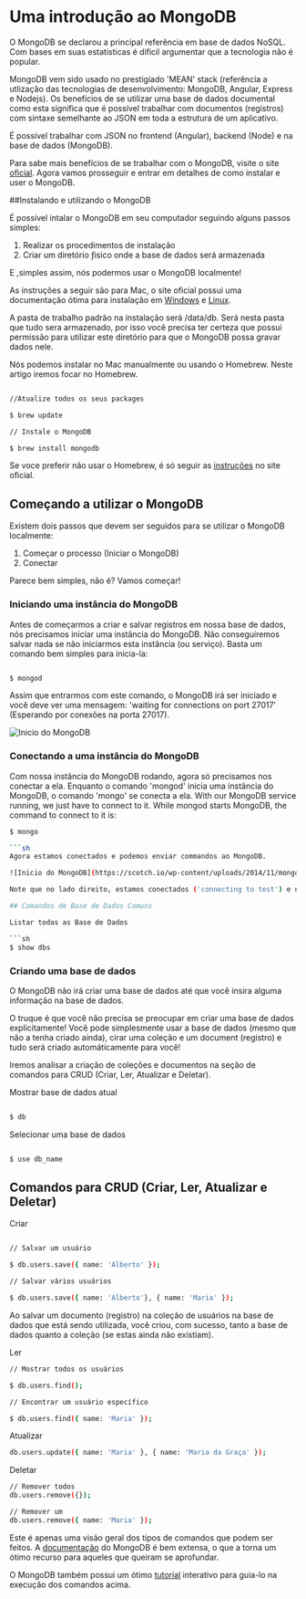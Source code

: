 # Uma introdução ao MongoDB

O MongoDB se declarou a principal referência em base de dados NoSQL. Com bases em suas estatísticas é dificil argumentar que a tecnologia não é popular.

MongoDB vem sido usado no prestigiado 'MEAN' stack (referência a utlização das tecnologias de desenvolvimento: MongoDB, Angular, Express e Nodejs). Os benefícios de se utilizar uma base de dados documental como esta significa que é possível trabalhar com documentos (registros) com sintaxe semelhante ao JSON em toda a estrutura de um aplicativo.

É possível trabalhar com JSON no frontend (Angular), backend (Node) e na base de dados (MongoDB).

Para sabe mais benefícios de se trabalhar com o MongoDB, visite o site [oficial](http://mongodb.org/). Agora vamos prosseguir e entrar em detalhes de como instalar e user o  MongoDB.   

##Instalando e utilizando o MongoDB

É possível intalar o MongoDB em seu computador seguindo alguns passos simples:

1. Realizar os procedimentos de instalação 
2. Criar um diretório ƒisico onde a base de dados será armazenada

E ,simples assim, nós podermos usar o MongoDB localmente!

As instruções a seguir são para Mac, o site oficial possui uma documentação ótima para instalação em [Windows](http://docs.mongodb.org/manual/tutorial/install-mongodb-on-windows/) e [Linux](http://docs.mongodb.org/manual/tutorial/install-mongodb-on-ubuntu/).

A pasta de trabalho padrão na instalação será /data/db. Será nesta pasta que tudo sera armazenado, por isso você precisa ter certeza que possui permissão para utilizar este diretório para que o MongoDB possa gravar dados nele.

Nós podemos instalar no Mac manualmente ou usando o Homebrew. Neste artigo iremos focar no Homebrew.

```sh

//Atualize todos os seus packages

$ brew update 

// Instale o MongoDB

$ brew install mongodb

```
Se voce preferir não usar o Homebrew, é só seguir as [instruções](http://docs.mongodb.org/manual/tutorial/install-mongodb-on-os-x/#install-mongodb-manually) no site oficial. 

## Começando a utilizar o MongoDB

Existem dois passos que devem ser seguidos para se utilizar o MongoDB localmente:


1. Começar o processo (Iniciar o MongoDB)
2. Conectar

Parece bem simples, não é? Vamos começar!


### Iniciando uma instância do MongoDB

Antes de começarmos a criar e salvar registros em nossa base de dados, nós precisamos iniciar uma instância do MongoDB. Não conseguiremos salvar nada se não iniciarmos esta instância (ou serviço). Basta um comando bem simples para inicia-la:

```sh

$ mongod

```
Assim que entrarmos com este comando, o MongoDB irá ser iniciado e você deve ver uma mensagem: 'waiting for connections on port 27017' (Esperando por conexões na porta 27017).

![Inicio do MongoDB](https://scotch.io/wp-content/uploads/2014/11/mongo-start.jpg)


### Conectando a uma instância do MongoDB

Com nossa instância do MongoDB rodando, agora só precisamos nos conectar a ela. Enquanto  o comando 'mongod' inicia uma instância do MongoDB, o comando 'mongo' se conecta a ela.
With our MongoDB service running, we just have to connect to it. While mongod starts MongoDB, the command to connect to it is:
```sh
$ mongo

```sh
Agora estamos conectados e podemos enviar commandos ao MongoDB.

![Inicio do MongoDB](https://scotch.io/wp-content/uploads/2014/11/mongo-connect.jpg)

Note que no lado direito, estamos conectados ('connecting to test') e no lado esquerdo nossa conexão foi logada ('1 connection new open'). 

## Comandos de Base de Dados Comuns

Listar todas as Base de Dados

```sh
$ show dbs

```
### Criando uma base de dados

O MongoDB não irá criar uma base de dados até que você insira alguma informação na base de dados.

O truque é que você não precisa se preocupar em criar uma base de dados explicitamente! Você pode simplesmente usar a base de dados (mesmo que não a tenha criado ainda), cirar uma coleção e um document (registro) e tudo será criado automáticamente para você!


Iremos analisar a criação de coleções e documentos na seção de comandos para CRUD (Criar, Ler, Atualizar e Deletar).


Mostrar base de dados atual
```sh

$ db

```
Selecionar uma base de dados


```sh

$ use db_name

```

## Comandos para CRUD (Criar, Ler, Atualizar e Deletar)

Criar
```sh

// Salvar um usuário

$ db.users.save({ name: 'Alberto' });

// Salvar vários usuários 

$ db.users.save({ name: 'Alberto'}, { name: 'Maria' });

```
Ao salvar um documento (registro) na coleção de usuários na base de dados que está sendo utilizada, você criou, com sucesso, tanto a base de dados quanto a coleção (se estas ainda não existiam).

Ler

```sh
// Mostrar todos os usuários

$ db.users.find();

// Encontrar um usuário específico

$ db.users.find({ name: 'Maria' });

```
Atualizar
```sh
db.users.update({ name: 'Maria' }, { name: 'Maria da Graça' });
```
Deletar
```sh
// Remover todos
db.users.remove({});

// Remover um
db.users.remove({ name: 'Maria' });

```
Este é apenas uma visão geral dos tipos de comandos que podem ser feitos. A [documentação](http://docs.mongodb.org/manual/core/crud-introduction/) do MongoDB é bem extensa, o que a torna um ótimo recurso para aqueles que queiram se aprofundar.

O MongoDB também possui um ótimo [tutorial](http://try.mongodb.org/) interativo para guia-lo na execução dos comandos acima.






